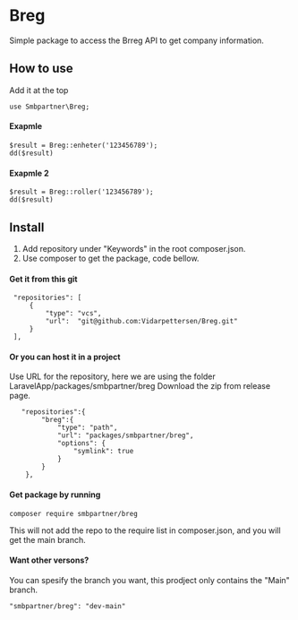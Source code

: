 # Breg
Simple package to access the Brreg API to get company information.
  
  
## How to use
Add it at the top
```
use Smbpartner\Breg;
```
#### Exapmle
```
$result = Breg::enheter('123456789');
dd($result)
```
#### Exapmle 2
```
$result = Breg::roller('123456789');
dd($result)
```


## Install
1. Add repository under "Keywords" in the root composer.json. 
2. Use composer to get the package, code bellow.
  
#### Get it from this git
```
 "repositories": [
     {
         "type": "vcs",
         "url":  "git@github.com:Vidarpettersen/Breg.git"
     }
 ],
```
#### Or you can host it in a project  
Use URL for the repository, here we are using the folder LaravelApp/packages/smbpartner/breg 
Download the zip from release page.  
```
   "repositories":{
        "breg":{
            "type": "path",
            "url": "packages/smbpartner/breg",
            "options": {
                "symlink": true
            }
        }
    },
```

#### Get package by running
```
composer require smbpartner/breg
```
This will not add the repo to the require list in composer.json, and you will get the main branch.

#### Want other versons?
You can spesify the branch you want, this prodject only contains the "Main" branch.
```
"smbpartner/breg": "dev-main"
```

